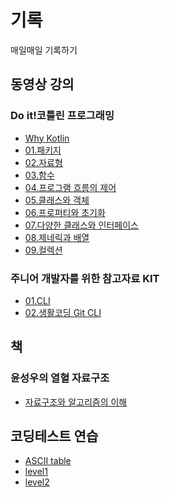 # 기록
매일매일 기록하기
## 동영상 강의
### __Do it!코틀린 프로그래밍__
   + [Why Kotlin](https://github.com/kksa5729/Diary/blob/main/Kotlin/Why%20Kotlin.md) 
   + [01.패키지](https://github.com/kksa5729/Diary/blob/main/Kotlin/01.패키지.md)
   + [02.자료형](https://github.com/kksa5729/Diary/blob/main/Kotlin/02.자료형.md)
   + [03.함수](https://github.com/kksa5729/Diary/blob/main/Kotlin/03.함수.md)
   + [04.프로그램 흐름의 제어](https://github.com/kksa5729/Diary/blob/main/Kotlin/04.%ED%9D%90%EB%A6%84%EC%A0%9C%EC%96%B4.md)
   + [05.클래스와 객체](https://github.com/kksa5729/Diary/blob/main/Kotlin/05.%ED%81%B4%EB%9E%98%EC%8A%A4%EC%99%80%20%EA%B0%9D%EC%B2%B4.md)
   + [06.프로퍼티와 초기화](https://github.com/kksa5729/Diary/blob/main/Kotlin/06.프로퍼티와%20초기화.md)
   + [07.다양한 클래스와 인터페이스](https://github.com/kksa5729/Diary/blob/main/Kotlin/07.다양한%20클래스와%20인터페이스.md)
   + [08.제네릭과 배열](https://github.com/kksa5729/Diary/blob/main/Kotlin/08.제네릭과%20배열.md)
   + [09.컬렉션](https://github.com/kksa5729/Diary/blob/main/Kotlin/09.%EC%BB%AC%EB%A0%89%EC%85%98.md)
### __주니어 개발자를 위한 참고자료 KIT__
   + [01.CLI](https://github.com/kksa5729/Diary/blob/main/%EC%A3%BC%EB%8B%88%EC%96%B4%20%EA%B0%9C%EB%B0%9C%EC%9E%90%EB%A5%BC%20%EC%9C%84%ED%95%9C%20%EC%B0%B8%EA%B3%A0%EC%9E%90%EB%A3%8C%20KIT/CLI.md)
   + [02.생활코딩 Git CLI](https://github.com/kksa5729/Diary/blob/main/%EC%A3%BC%EB%8B%88%EC%96%B4%20%EA%B0%9C%EB%B0%9C%EC%9E%90%EB%A5%BC%20%EC%9C%84%ED%95%9C%20%EC%B0%B8%EA%B3%A0%EC%9E%90%EB%A3%8C%20KIT/%EC%83%9D%ED%99%9C%EC%BD%94%EB%94%A9%20Git%20CLI.md)
## 책
### __윤성우의 열혈 자료구조__
   + [자료구조와 알고리즘의 이해]()
## __코딩테스트 연습__
   * [ASCII table](https://github.com/kksa5729/Diary/blob/main/Programmers/ASCII%20table.md)
   * [level1](https://github.com/kksa5729/Diary/tree/main/Programmers/level1)
   * [level2](https://github.com/kksa5729/Diary/blob/main/Programmers/level2)